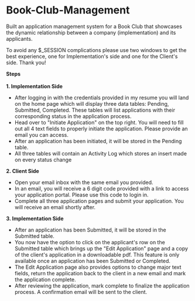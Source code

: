 # Book-Club-Management
Built an application management system for a Book Club that showcases the dynamic relationship between a company (implementation) and its applicants.<br>

To avoid any $_SESSION complications please use two windows to get the best experience, one for Implementation's side and one for the Client's side. Thank you!<br>

<div><b>Steps</b></div><br>
<b>1. Implementation Side</b>
<ul>
  <li>After logging in with the credentials provided in my resume you will land on the home page which will display three data tables: Pending, Submitted, Completed. 
  These tables will list applications with their corresponding status in the application process.</li>
  <li>Head over to "Initiate Application" on the top right. You will need to fill out all 4 text fields to properly initiate the application. Please provide an email you can access.</li>
  <li>After an application has been initiated, it will be stored in the Pending table.</li>
  <li>All three tables will contain an Activity Log which stores an insert made on every status change</li>
</ul>
<b>2. Client Side</b>
<ul>
  <li>Open your email inbox with the same email you provided.</li>
  <li>In an email, you will receive a 6 digit code provided with a link to access your application portal. Please use this code to login in. </li>
  <li>Complete all three application pages and submit your application. You will receive an email shortly after.</li>
</ul>
<b>3. Implementation Side</b>
<ul>
  <li>After an application has been Submitted, it will be stored in the Submitted table.</li>
  <li>You now have the option to click on the applicant's row on the Submitted table which brings up the "Edit Application" page and a copy of the client's application in a downloadable  pdf. This feature is only available once an application
  has been Submitted or Completed.</li>
  <li>The Edit Application page also provides options to change major text fields, return the application back to the client in a new email and 
  mark the application complete.</li>
  <li>After reviewing the application, mark complete to finalize the application process. A confirmation email will be sent to the client.</li>
</ul>
